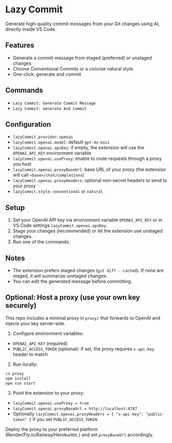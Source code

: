 # Lazy Commit

Generate high-quality commit messages from your Git changes using AI, directly inside VS Code.

## Features

- Generate a commit message from staged (preferred) or unstaged changes
- Choose Conventional Commits or a concise natural style
- One-click: generate and commit

## Commands

- `Lazy Commit: Generate Commit Message`
- `Lazy Commit: Generate And Commit`

## Configuration

- `lazyCommit.provider`: `openai`
- `lazyCommit.openai.model`: default `gpt-4o-mini`
- `lazyCommit.openai.apiKey`: if empty, the extension will use the `OPENAI_API_KEY` environment variable
- `lazyCommit.openai.useProxy`: enable to route requests through a proxy you host
- `lazyCommit.openai.proxyBaseUrl`: base URL of your proxy (the extension will call `<base>/chat/completions`)
- `lazyCommit.openai.proxyHeaders`: optional non-secret headers to send to your proxy
- `lazyCommit.style`: `conventional` or `natural`

## Setup

1. Set your OpenAI API key via environment variable `OPENAI_API_KEY` or in VS Code settings `lazyCommit.openai.apiKey`.
2. Stage your changes (recommended) or let the extension use unstaged changes.
3. Run one of the commands.

## Notes

- The extension prefers staged changes (`git diff --cached`). If none are staged, it will summarize unstaged changes.
- You can edit the generated message before committing.

## Optional: Host a proxy (use your own key securely)

This repo includes a minimal proxy in `proxy/` that forwards to OpenAI and injects your key server-side.

1. Configure environment variables:

- `OPENAI_API_KEY` (required)
- `PUBLIC_ACCESS_TOKEN` (optional): if set, the proxy requires `x-api-key` header to match

2. Run locally:

```bash
cd proxy
npm install
npm run start
```

3. Point the extension to your proxy:

- `lazyCommit.openai.useProxy = true`
- `lazyCommit.openai.proxyBaseUrl = http://localhost:8787`
- Optionally `lazyCommit.openai.proxyHeaders = { "x-api-key": "public-token" }` if you set `PUBLIC_ACCESS_TOKEN`.

Deploy the proxy to your preferred platform (Render/Fly.io/Railway/Heroku/etc.) and set `proxyBaseUrl` accordingly.
